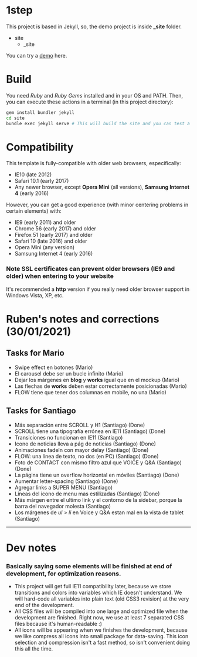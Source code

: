 # 1step

This project is based in Jekyll, so, the demo project is inside **_site** folder.

* site
  * _site

You can try a [demo](https://chiqui1234.github.io/1step/) here.

# Build

You need *Ruby* and *Ruby Gems* installed and in your OS and PATH. Then, you can execute these actions in a terminal (in this project directory):
```bash
gem install bundler jekyll
cd site
bundle exec jekyll serve # This will build the site and you can test a demo on localhost:4000
```

# Compatibility

This template is fully-compatible with older web browsers, especifically: 
* IE10 (late 2012)
* Safari 10.1 (early 2017)
* Any newer browser, except **Opera Mini** (all versions), **Samsung Internet 4** (early 2016)

However, you can get a good experience (with minor centering problems in certain elements) with:

* IE9 (early 2011) and older
* Chrome 56 (early 2017) and older
* Firefox 51 (early 2017) and older
* Safari 10 (late 2016) and older
* Opera Mini (any version)
* Samsung Internet 4 (early 2016)

### Note SSL certificates can prevent older browsers (IE9 and older) when entering to your website
It's recommended a **http** version if you really need older browser support in Windows Vista, XP, etc.

# Ruben's notes and corrections (30/01/2021)

## Tasks for Mario

* Swipe effect en botones (Mario)
* El carousel debe ser un bucle infinito (Mario)
* Dejar los márgenes en **blog** y **works** igual que en el mockup (Mario)
* Las flechas de **works** deben estar correctamente posicionadas (Mario)
* FLOW tiene que tener dos columnas en mobile, no una (Mario)

## Tasks for Santiago

* Más separación entre SCROLL y H1 (Santiago) (Done)
* SCROLL tiene una tipografía errónea en IE11 (Santiago) (Done)
* Transiciones no funcionan en IE11 (Santiago)
* Icono de noticias lleva a pág de noticias (Santiago) (Done)
* Animaciones fadeIn con mayor delay (Santiago) (Done)
* FLOW: una linea de texto, no dos (en PC) (Santiago) (Done)
* Foto de CONTACT con mismo filtro azul que VOICE y Q&A (Santiago) (Done)
* La página tiene un overflow horizontal en móviles (Santiago) (Done)
* Aumentar letter-spacing (Santiago) (Done)
* Agregar links a SUPER MENU (Santiago)
* Lineas del icono de menu mas estilizadas (Santiago) (Done)
* Más márgen entre el ultimo link y el contorno de la sidebar, porque la barra del navegador molesta (Santiago)
* Los márgenes de *ul > li* en Voice y Q&A estan mal en la vista de tablet (Santiago)

---

# Dev notes
### Basically saying some elements will be finished at end of development, for optimization reasons.
* This project will get full IE11 compatibility later, because we store transitions and colors into variables which IE doesn't understand. We will hard-code all variables into plain text (old CSS3 revision) at the very end of the development.
* All CSS files will be compiled into one large and optimized file when the development are finished. Right now, we use at least 7 separated CSS files because it's human-readable :)
* All icons will be appearing when we finishes the development, because we like compress all icons into small package for data-saving. This icon selection and compression isn't a fast method, so isn't convenient doing this all the time.